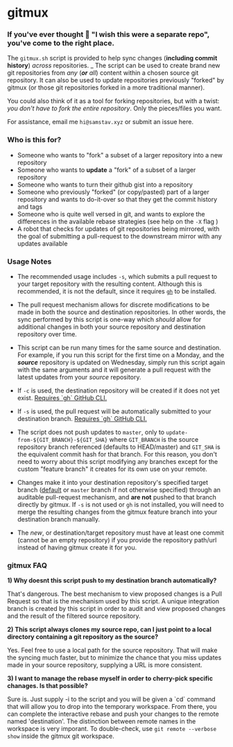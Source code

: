 
# gitmux

### If you've ever thought 💭 "I wish this were a separate repo", you've come to the right place.

The `gitmux.sh` script is provided to help sync changes (**including commit history**) _across_ repositories. 
_
The script can be used to create brand new git repositories from _any_ (_**or** all_) content within a chosen source git repository. It can also be used to update repositories previously "forked" by gitmux (or those git repositories forked in a more traditional manner).

You could also think of it as a tool for forking repositories, but with a twist: _you don't have to fork the entire repository_. Only the pieces/files you want.

For assistance, email me `hi@samstav.xyz` or submit an issue here.

### Who is this for?

* Someone who wants to "fork" a subset of a larger repository into a new repository
* Someone who wants to **update** a "fork" of a subset of a larger repository
* Someone who wants to turn their github gist into a repository
* Someone who previously "forked" (or copy/pasted) part of a larger repository and wants to do-it-over so that they get the commit history and tags
* Someone who is quite well versed in git, and wants to explore the differences in the available rebase strategies (see help on the `-X` flag )
* A robot that checks for updates of git repositories being mirrored, with the goal of submitting a pull-request to the downstream mirror with any updates available

### Usage Notes

* The recommended usage includes `-s`, which submits a pull request to your target repository with the resulting content. Although this is recommended, it is not the default, since it requires [`gh`](https://cli.github.com/) to be installed.

* The pull request mechanism allows for discrete modifications to be made in both the source and destination repositories. In other words, the sync performed by this script is one-way which _should_ allow for additional changes in both your source repository and destination repository over time.

* This script can be run many times for the same source and destination. For example, if you run this script for the first time on a Monday, and the **_source_** repository is updated on Wednesday, simply run this script again with the same arguments and it will generate a pull request with the latest updates from your _source_ repository.

* If `-c` is used, the destination repository will be created if it does not yet exist. [Requires \`gh\` GitHub CLI.](https://cli.github.com/)

* If `-s` is used, the pull request will be automatically submitted to your destination branch. [Requires \`gh\` GitHub CLI.](https://cli.github.com/)

* The script does not push updates to `master`, only to `update-from-${GIT_BRANCH}-${GIT_SHA}` where `GIT_BRANCH` is the source repository branch referenced (defaults to HEAD/master) and `GIT_SHA` is the equivalent commit hash for that branch. For this reason, you don't need to worry about this script modifying any branches except for the custom "feature branch" it creates for its own use on your remote.

* Changes make it into your destination repository's specified target branch ([default](https://help.github.com/en/articles/setting-the-default-branch) or `master` branch if not otherwise specified) through an auditable pull-request mechanism, and **are not** pushed to that branch directly by gitmux. If `-s` is not used or `gh` is not installed, you will need to merge the resulting changes from the gitmux feature branch into your destination branch manually.
 
* The _new_, or destination/target repository must have at least one commit (cannot be an empty repository) if you provide the repository path/url instead of having gitmux create it for you.

### gitmux FAQ

**1) Why doesnt this script push to my destination branch automatically?**

   That's dangerous. The best mechanism to view proposed changes is a
   Pull Request so that is the mechanism used by this script. A unique
   integration branch is created by this script in order to audit and
   view proposed changes and the result of the filtered source repository.

**2) This script always clones my source repo, can I just point to a local
   directory containing a git repository as the source?**

   Yes. Feel free to use a local path for the source repository. That will
   make the syncing much faster, but to minimize the chance that you miss
   updates made in your source repository, supplying a URL is more consistent.

 **3) I want to manage the rebase myself in order to cherry-pick specific chanages.
    Is that possible?**

   Sure is. Just supply -i to the script and you will be given a \`cd\`
   command that will allow you to drop into the temporary workspace.
   From there, you can complete the interactive rebase and push your
   changes to the remote named 'destination'. The distinction between
   remote names in the workspace is very imporant. To double-check, use
   `git remote --verbose show` inside the gitmux git workspace.

